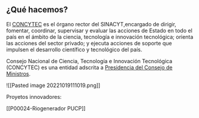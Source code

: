 ## ¿Qué hacemos?

El [CONCYTEC](http://portal.concytec.gob.pe/) es el órgano rector del SINACYT,encargado de dirigir, fomentar, coordinar, supervisar y evaluar las acciones de Estado en todo el país en el ámbito de la ciencia, tecnología e innovación tecnológica; orienta las acciones del sector privado; y ejecuta acciones de soporte que impulsen el desarrollo científico y tecnológico del país.

Consejo Nacional de Ciencia, Tecnología e Innovación Tecnológica (CONCYTEC) es una entidad adscrita a [Presidencia del Consejo de Ministros](https://www.gob.pe/pcm).

![[Pasted image 20221019111019.png]]

Proyetos innovadores:

[[P00024-Riogenerador PUCP]]
